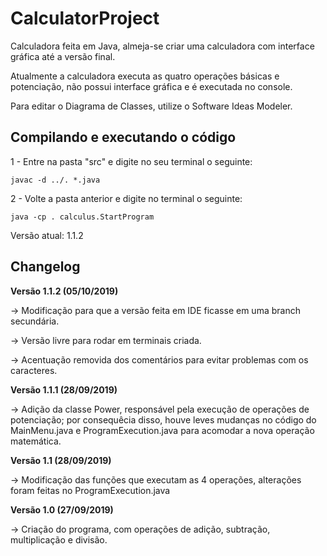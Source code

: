 # CalculatorProject
Calculadora feita em Java, almeja-se criar uma calculadora com interface gráfica até a versão final.

Atualmente a calculadora executa as quatro operações básicas e potenciação, não possui interface gráfica e é executada no console.

Para editar o Diagrama de Classes, utilize o Software Ideas Modeler.

## Compilando e executando o código

1 - Entre na pasta "src" e digite no seu terminal o seguinte:

~~~~
javac -d ../. *.java
~~~~

2 - Volte a pasta anterior e digite no terminal o seguinte:

~~~
java -cp . calculus.StartProgram
~~~

Versão atual: 1.1.2

## Changelog

**Versão 1.1.2 (05/10/2019)**

-> Modificação para que a versão feita em IDE ficasse em uma branch secundária.

-> Versão livre para rodar em terminais criada.

-> Acentuação removida dos comentários para evitar problemas com os caracteres.

**Versão 1.1.1 (28/09/2019)**

-> Adição da classe Power, responsável pela execução de operações de potenciação; por consequêcia disso, houve
leves mudanças no código do MainMenu.java e ProgramExecution.java para acomodar a nova operação matemática.

**Versão 1.1 (28/09/2019)**

-> Modificação das funções que executam as 4 operações, alterações foram feitas no ProgramExecution.java

**Versão 1.0 (27/09/2019)** 

-> Criação do programa, com operações de adição, subtração, multiplicação e divisão.
